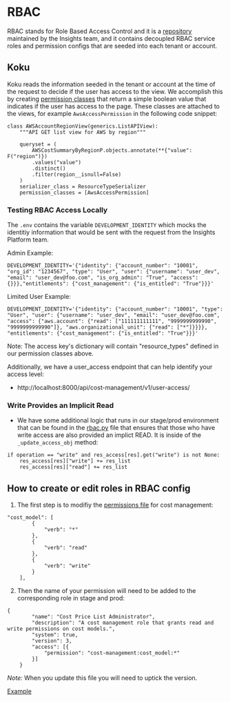 # RBAC

RBAC stands for Role Based Access Control and it is a [repository](https://github.com/RedHatInsights/rbac-config) maintained by the Insights team, and it contains decoupled RBAC service roles and permission configs that are seeded into each tenant or account.

## Koku
Koku reads the information seeded in the tenant or account at the time of the request to decide if the user has access to the view. We accomplish this by creating [permission classes](https://github.com/project-koku/koku/tree/main/koku/api/common/permissions) that return a simple boolean value that indicates if the user has access to the page. These classes are attached to the views, for example `AwsAccessPermission` in the following code snippet:

```
class AWSAccountRegionView(generics.ListAPIView):
    """API GET list view for AWS by region"""

    queryset = (
        AWSCostSummaryByRegionP.objects.annotate(**{"value": F("region")})
        .values("value")
        .distinct()
        .filter(region__isnull=False)
    )
    serializer_class = ResourceTypeSerializer
    permission_classes = [AwsAccessPermission]
```

### Testing RBAC Access Locally
The `.env` contains the variable `DEVELOPMENT_IDENTITY` which mocks the identitiy information that would be sent with the request from the Insights Platform team.

Admin Example:
```
DEVELOPMENT_IDENTITY='{"identity": {"account_number": "10001", "org_id": "1234567", "type": "User", "user": {"username": "user_dev", "email": "user_dev@foo.com", "is_org_admin": "True", "access": {}}},"entitlements": {"cost_management": {"is_entitled": "True"}}}'
```

Limited User Example:
```
DEVELOPMENT_IDENTITY='{"identity": {"account_number": "10001", "type": "User", "user": {"username": "user_dev", "email": "user_dev@foo.com", "access": {"aws.account": {"read": ["111111111111", "9999999999990", "9999999999990"]}, "aws.organizational_unit": {"read": ["*"]}}}}, "entitlements": {"cost_management": {"is_entitled": "True"}}}'
```
Note: The access key's dictionary will contain "resource_types" defined in our permission classes above.

Additionally, we have a user_access endpoint that can help identify your access level:
- http://localhost:8000/api/cost-management/v1/user-access/


### Write Provides an Implicit Read
- We have some additional logic that runs in our stage/prod environment that can be found in the [rbac.py](https://github.com/project-koku/koku/blob/main/koku/koku/rbac.py#L111-L113) file that ensures that those who have write access are also provided an implict READ. It is inside of the `_update_access_obj` method:
```
if operation == "write" and res_access[res].get("write") is not None:
    res_access[res]["write"] += res_list
    res_access[res]["read"] += res_list
```

## How to create or edit roles in RBAC config
1. The first step is to modifiy the [permissions file](https://github.com/RedHatInsights/rbac-config/blob/master/configs/stage/permissions/cost-management.json) for cost management:

```
"cost_model": [
        {
            "verb": "*"
        },
        {
            "verb": "read"
        },
        {
            "verb": "write"
        }
    ],
```

2. Then the name of your permission will need to be added to the corresponding role in stage and prod:
```
{
        "name": "Cost Price List Administrator",
        "description": "A cost management role that grants read and write permissions on cost models.",
        "system": true,
        "version": 3,
        "access": [{
            "permission": "cost-management:cost_model:*"
        }]
    }
```
*Note:* When you update this file you will need to uptick the version.


[Example](https://github.com/RedHatInsights/rbac-config/commit/fc301f54ebea5ee9538d319973cda95c45a7e505)

